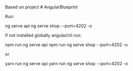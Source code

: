 Based on  project # AngularBlueprint

Run:

ng serve api
ng serve shop --port=4202 -o

If not installed globally angular/cli run:

npm run ng serve api
npm run ng serve shop --port=4202 -o

or

yarn run ng serve api
yarn run ng serve shop --port=4202 -o

